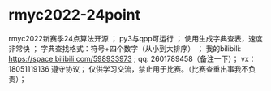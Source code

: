 # rmyc2022-24point
rmyc2022新赛季24点算法开源 ；
py3与qpp可运行 ；
使用生成字典查表，速度非常快 ；
字典查找格式：符号+四个数字（从小到大排序） ；
我的bilibili: https://space.bilibili.com/598933973 ; 
qq: 2601789458（备注一下）；
vx： 18051119136 遵守协议；
仅供学习交流，禁止用于比赛。（比赛查重出事我不负责）；
